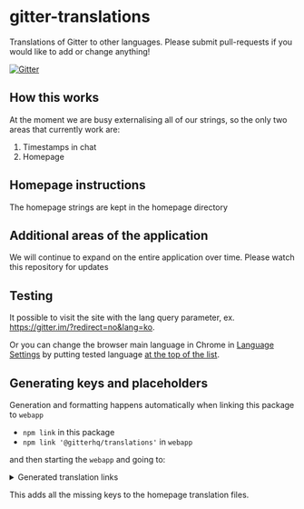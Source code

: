 gitter-translations
===================

Translations of Gitter to other languages. Please submit pull-requests if you would like to add or change anything!

[![Gitter](https://badges.gitter.im/gitterHQ/gitter.svg)](https://gitter.im/gitterHQ/gitter-translations?utm_source=badge&utm_medium=badge&utm_campaign=share-badge)

## How this works

At the moment we are busy externalising all of our strings, so the only two areas that currently work are:
 1. Timestamps in chat
 2. Homepage

## Homepage instructions

The homepage strings are kept in the homepage directory

## Additional areas of the application

We will continue to expand on the entire application over time. Please watch this repository for updates

## Testing
It possible to visit the site with the lang query parameter, ex. https://gitter.im/?redirect=no&lang=ko.

Or you can change the browser main language in Chrome in [Language Settings](chrome://settings/languages) by putting tested language [at the top of the list](https://stackoverflow.com/a/36074203/606571). 

## Generating keys and placeholders
Generation and formatting happens automatically when linking this package to `webapp`
- `npm link` in this package
- `npm link '@gitterhq/translations'` in `webapp`

and then starting the `webapp` and going to:

<details>
<summary> Generated translation links </summary>

- http://localhost:5000/?lang=ar
- http://localhost:5000/?lang=bg
- http://localhost:5000/?lang=cs
- http://localhost:5000/?lang=de
- http://localhost:5000/?lang=en
- http://localhost:5000/?lang=es
- http://localhost:5000/?lang=id
- http://localhost:5000/?lang=it
- http://localhost:5000/?lang=ja
- http://localhost:5000/?lang=ka
- http://localhost:5000/?lang=ko
- http://localhost:5000/?lang=pl
- http://localhost:5000/?lang=pt
- http://localhost:5000/?lang=ru
- http://localhost:5000/?lang=sk
- http://localhost:5000/?lang=sv
- http://localhost:5000/?lang=tr
- http://localhost:5000/?lang=ua
- http://localhost:5000/?lang=zh

</details>

This adds all the missing keys to the homepage translation files.
